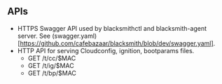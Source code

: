 ## APIs

- HTTPS Swagger API used by blacksmithctl and blacksmith-agent server. See (swagger.yaml)[https://github.com/cafebazaar/blacksmith/blob/dev/swagger.yaml].
- HTTP API for serving Cloudconfig, ignition, bootparams files.
  - GET /t/cc/$MAC
  - GET /t/ig/$MAC
  - GET /t/bp/$MAC
